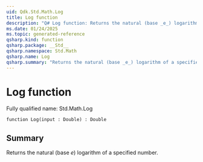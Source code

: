 ```yaml
---
uid: Qdk.Std.Math.Log
title: Log function
description: "Q# Log function: Returns the natural (base _e_) logarithm of a specified number."
ms.date: 01/24/2025
ms.topic: generated-reference
qsharp.kind: function
qsharp.package: __Std__
qsharp.namespace: Std.Math
qsharp.name: Log
qsharp.summary: "Returns the natural (base _e_) logarithm of a specified number."
---
```


# Log function

Fully qualified name: Std.Math.Log

```qsharp
function Log(input : Double) : Double
```

## Summary
Returns the natural (base _e_) logarithm of a specified number.

